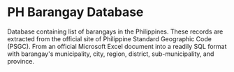 # PH Barangay Database

Database containing list of barangays in the Philippines. These records are extracted from the official site of Philippine Standard Geographic Code (PSGC). From an official Microsoft Excel document into a readily SQL format with barangay's municipality, city, region, district, sub-municipality, and province.
